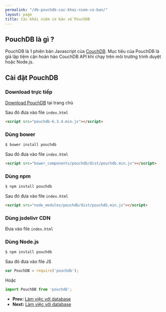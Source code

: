```yaml
---
permalink: "/db-pouchdb-cac-khai-niem-co-ban/"
layout: page
title: Các khái niệm cơ bản về PouchDB
---
```



## PouchDB là gì ?
PouchDB là 1 phiên bản Javascript của [CouchDB](/db-couchdb-cac-khai-niem-co-ban). Mục tiêu của PouchDB là giả lập tiệm cận hoàn hảo CouchDB API khi chạy trên môi trường trình duyệt hoặc Node.js.

## Cài đặt PouchDB
### Download trực tiếp

[Download PouchDB](https://pouchdb.com/download.html) tại trang chủ

Sau đó đưa vào file `index.html`

```html
<script src="pouchdb-6.3.4.min.js"></script>
```

### Dùng bower

```bash
$ bower install pouchdb
```

Sau đó đưa vào file `index.html`

```html
<script src="bower_components/pouchdb/dist/pouchdb.min.js"></script>
```

### Dùng npm

```bash
$ npm install pouchdb
```

Sau đó đưa vào file `index.html`

```html
<script src="node_modules/pouchdb/dist/pouchdb.min.js"></script>
```

### Dùng jsdelivr CDN

Đưa vào file `index.html`

<script src="//cdn.jsdelivr.net/pouchdb/6.3.4/pouchdb.min.js"></script>

### Dùng Node.js

```bash
$ npm install pouchdb
```

Sau đó đưa vào file JS

```javascript
var PouchDB = require('pouchdb');
```

Hoặc

```javascript
import PouchDB from 'pouchdb';
```

* **Prev:** [Làm việc với database](/database)
* **Next:** [Làm việc với database](/db-pouchdb-lam-viec-voi-database)

